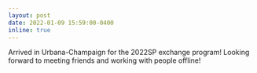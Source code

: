 ```yaml
---
layout: post
date: 2022-01-09 15:59:00-0400
inline: true
---
```


Arrived in Urbana-Champaign for the 2022SP exchange program! Looking forward to meeting friends and working with people offline!
